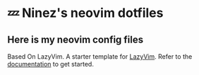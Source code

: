 # 💤 Ninez's neovim dotfiles

## Here is my neovim config files

Based On LazyVim.
A starter template for [LazyVim](https://github.com/LazyVim/LazyVim).
Refer to the [documentation](https://lazyvim.github.io/installation) to get started.
